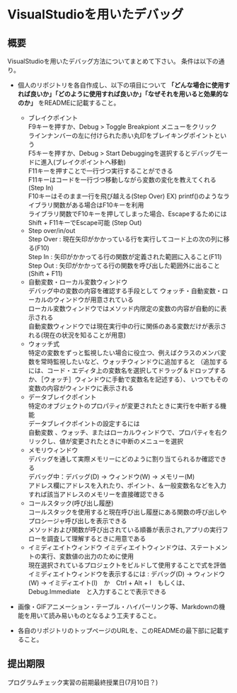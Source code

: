 # VisualStudioを用いたデバッグ

## 概要
VisualStudioを用いたデバッグ方法についてまとめて下さい。
条件は以下の通り。

* 個人のリポジトリを各自作成し、以下の項目について **「どんな場合に使用すれば良いか」「どのように使用すれば良いか」「なぜそれを用いると効果的なのか」** をREADMEに記載すること。
  * ブレイクポイント\
  F9キーを押すか、Debug > Toggle Breakpiont メニューをクリック\
  ラインナンバーの左に付けられた赤い丸印をブレイキングポイントという\
  F5キーを押すか、Debug > Start Debuggingを選択するとデバッグモードに進入(ブレイクポイントへ移動)\
  F11キーを押すことで一行づつ実行することができる\
  F11キーはコードを一行づつ移動しながら変数の変化を教えてくれる(Step In)\
  F10キーはそのまま一行を飛び越える(Step Over) EX) printf()のようなライブラリ関数がある場合はF10キーを利用\
  ライブラリ関数でF10キーを押してしまった場合、EscapeするためにはShift + F11キーでEscape可能 (Step Out)
  * Step over/in/out\
  Step Over : 現在矢印がかかっている行を実行してコード上の次の列に移る(F10)\
  Step In : 矢印がかかってる行の関数が定義された範囲に入ること(F11)\
  Step Out : 矢印がかかってる行の関数を呼び出した範囲外に出ること(Shift + F11)
  * 自動変数・ローカル変数ウィンドウ\
  デバッグ中の変数の内容を確認する手段として ウォッチ・自動変数・ローカルのウィンドウが用意されている\
  ローカル変数ウィンドウではメソッド内限定の変数の内容が自動的に表示される\
  自動変数ウィンドウでは現在実行中の行に関係のある変数だけが表示される(現在の状況を知ることが用意)
  * ウォッチ式\
  特定の変数をずっと監視したい場合に役立つ、例えばクラスのメンバ変数を常時監視したいなど、ウォッチウィンドウに追加すると
  （追加するには、コード・エディタ上の変数名を選択してドラッグ＆ドロップするか、［ウォッチ］ウィンドウに手動で変数名を記述する）、
  いつでもその変数の内容がウィンドウに表示される
  * データブレイクポイント\
  特定のオブジェクトのプロパティが変更されたときに実行を中断する機能\
  データブレイクポイントの設定するには\
  自動変数 、ウォッチ、またはローカルウィンドウで、プロパティを右クリックし、値が変更されたときに中断のメニューを選択
  * メモリウィンドウ\
  デバッグを通して実際メモリーにどのように割り当てられるか確認できる\
  デバッグ中：デバッグ(D) -> ウィンドウ(W) -> メモリー(M)\
  アドレス欄にアドレスを入れたり、ポイント、＆一般変数名などを入力すれば該当アドレスのメモリーを直接確認できる
  * コールスタック(呼び出し履歴)\
  コールスタックを使用すると現在呼び出し履歴にある関数の呼び出しやプロシージャ呼び出しを表示できる\
  メソッドおよび関数が呼び出されている順番が表示され,アプリの実行フローを調査して理解するときに用意である
  * イミディエイトウィンドウ
  イミディエイトウィンドウは、ステートメントの実行、変数値の出力のために使用\
  現在選択されているプロジェクトをビルドして使用することで式を評価\
  イミディエイトウィンドウを表示するには : デバッグ(D) -> ウィンドウ(W) -> イミディエイト(I)　か　Ctrl + Alt + I　もしくは、
  Debug.Immediate　と入力することで表示できる
  
  
  
* 画像・GIFアニメーション・テーブル・ハイパーリンク等、Markdownの機能を用いて読み易いものとなるよう工夫すること。
* 各自のリポジトリのトップページのURLを、このREADMEの最下部に記載すること。

## 提出期限
プログラムチェック実習の前期最終授業日(7月10日？)
